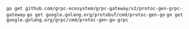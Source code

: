 `go get github.com/grpc-ecosystem/grpc-gateway/v2/protoc-gen-grpc-gateway`
`go get google.golang.org/protobuf/cmd/protoc-gen-go`
`go get google.golang.org/grpc/cmd/protoc-gen-go-grpc`

